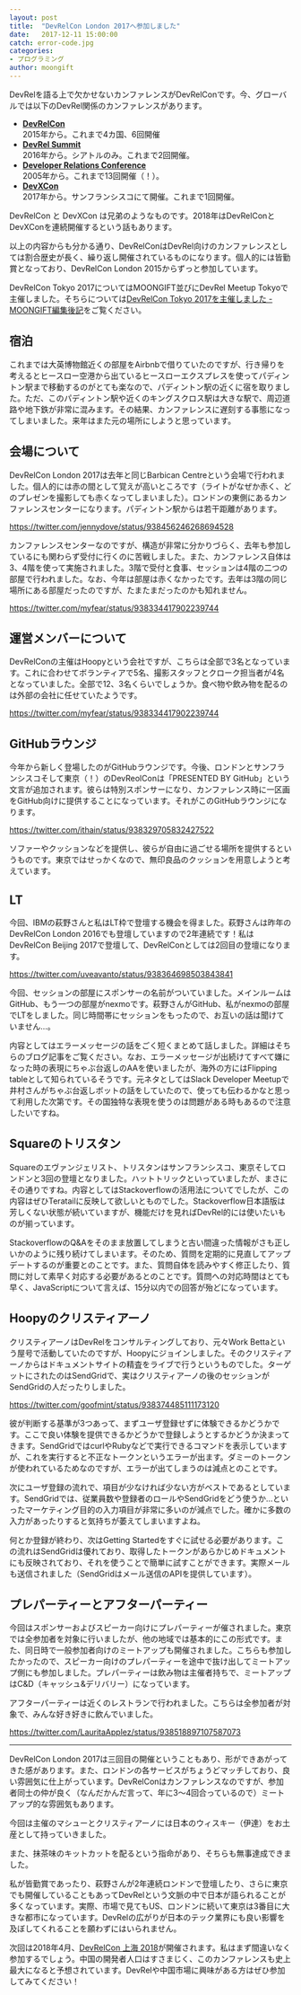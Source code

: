 ```yaml
---
layout: post
title:  "DevRelCon London 2017へ参加しました"
date:   2017-12-11 15:00:00
catch: error-code.jpg
categories:
- プログラミング
author: moongift
---
```


DevRelを語る上で欠かせないカンファレンスがDevRelConです。今、グローバルでは以下のDevRel関係のカンファレンスがあります。

- **[DevRelCon](https://london-2017.devrel.net)**  
2015年から。これまで4カ国、6回開催
- **[DevRel Summit](http://www.devrelsummit.com)**  
2016年から。シアトルのみ。これまで2回開催。
- **[Developer Relations Conference](https://evansdata.com/drc/2017/)**  
2005年から。これまで13回開催（！）。
- **[DevXCon](https://2017.devxcon.com)**  
2017年から。サンフランシスコにて開催。これまで1回開催。

DevRelCon と DevXCon は兄弟のようなものです。2018年はDevRelConとDevXConを連続開催するという話もあります。

以上の内容からも分かる通り、DevRelConはDevRel向けのカンファレンスとしては割合歴史が長く、繰り返し開催されているものになります。個人的には皆勤賞となっており、DevRelCon London 2015からずっと参加しています。

DevRelCon Tokyo 2017についてはMOONGIFT並びにDevRel Meetup Tokyoで主催しました。そちらについては[DevRelCon Tokyo 2017を主催しました - MOONGIFT編集後記](http://blog.moongift.co.jp/entry/2017/08/07/190210)をご覧ください。

## 宿泊

これまでは大英博物館近くの部屋をAirbnbで借りていたのですが、行き帰りを考えるとヒースロー空港から出ているヒースローエクスプレスを使ってパディントン駅まで移動するのがとても楽なので、パディントン駅の近くに宿を取りました。ただ、このパディントン駅や近くのキングスクロス駅は大きな駅で、周辺道路や地下鉄が非常に混みます。その結果、カンファレンスに遅刻する事態になってしまいました。来年はまた元の場所にしようと思っています。

## 会場について

DevRelCon London 2017は去年と同じBarbican Centreという会場で行われました。個人的には赤の間として覚えが高いところです（ライトがなぜか赤く、どのプレゼンを撮影しても赤くなってしまいました）。ロンドンの東側にあるカンファレンスセンターになります。パディントン駅からは若干距離があります。

https://twitter.com/jennydove/status/938456246268694528

カンファレンスセンターなのですが、構造が非常に分かりづらく、去年も参加しているにも関わらず受付に行くのに苦戦しました。また、カンファレンス自体は3、4階を使って実施されました。3階で受付と食事、セッションは4階の二つの部屋で行われました。なお、今年は部屋は赤くなかったです。去年は3階の同じ場所にある部屋だったのですが、たまたまだったのかも知れません。

https://twitter.com/myfear/status/938334417902239744

## 運営メンバーについて

DevRelConの主催はHoopyという会社ですが、こちらは全部で3名となっています。これに合わせてボランティアで5名、撮影スタッフとクローク担当者が4名となっていました。全部で12、3名くらいでしょうか。食べ物や飲み物を配るのは外部の会社に任せていたようです。

https://twitter.com/myfear/status/938334417902239744

## GitHubラウンジ

今年から新しく登場したのがGitHubラウンジです。今後、ロンドンとサンフランシスコそして東京（！）のDevReolConは「PRESENTED BY GitHub」という文言が追加されます。彼らは特別スポンサーになり、カンファレンス時に一区画をGitHub向けに提供することになっています。それがこのGitHubラウンジになります。

https://twitter.com/ithain/status/938329705832427522

ソファーやクッションなどを提供し、彼らが自由に過ごせる場所を提供するというものです。東京ではせっかくなので、無印良品のクッションを用意しようと考えています。

## LT

今回、IBMの萩野さんと私はLT枠で登壇する機会を得ました。萩野さんは昨年のDevRelCon London 2016でも登壇していますので2年連続です！私はDevRelCon Beijing 2017で登壇して、DevRelConとしては2回目の登壇になります。

https://twitter.com/uveavanto/status/938364698503843841

今回、セッションの部屋にスポンサーの名前がついていました。メインルームはGitHub、もう一つの部屋がnexmoです。萩野さんがGitHub、私がnexmoの部屋でLTをしました。同じ時間帯にセッションをもったので、お互いの話は聞けていません…。

内容としてはエラーメッセージの話をごく短くまとめて話しました。詳細はそちらのブログ記事をご覧ください。なお、エラーメッセージが出続けてすべて嫌になった時の表現にちゃぶ台返しのAAを使いましたが、海外の方にはFlipping tableとして知られているそうです。元ネタとしてはSlack Developer Meetupで井村さんがちゃぶ台返しボットの話をしていたので、使っても伝わるかなと思って利用した次第です。その国独特な表現を使うのは問題がある時もあるので注意したいですね。

## Squareのトリスタン

Squareのエヴァンジェリスト、トリスタンはサンフランシスコ、東京そしてロンドンと3回の登壇となりました。ハットトリックといっていましたが、まさにその通りですね。内容としてはStackoverflowの活用法についてでしたが、この内容はぜひTeratailに反映して欲しいとものでした。Stackoverflow日本語版は芳しくない状態が続いていますが、機能だけを見ればDevRel的には使いたいものが揃っています。

StackoverflowのQ&amp;Aをそのまま放置してしまうと古い間違った情報がさも正しいかのように残り続けてしまいます。そのため、質問を定期的に見直してアップデートするのが重要とのことです。また、質問自体を読みやすく修正したり、質問に対して素早く対応する必要があるとのことです。質問への対応時間はとても早く、JavaScriptについて言えば、15分以内での回答が殆どになっています。

## Hoopyのクリスティアーノ

クリスティアーノはDevRelをコンサルティングしており、元々Work Bettaという屋号で活動していたのですが、Hoopyにジョインしました。そのクリスティアーノからはドキュメントサイトの精査をライブで行うというものでした。ターゲットにされたのはSendGridで、実はクリスティアーノの後のセッションがSendGridの人だったりしました。

https://twitter.com/goofmint/status/938374485111173120

彼が判断する基準が3つあって、まずユーザ登録せずに体験できるかどうかです。ここで良い体験を提供できるかどうかで登録しようとするかどうか決まってきます。SendGridではcurlやRubyなどで実行できるコマンドを表示していますが、これを実行すると不正なトークンというエラーが出ます。ダミーのトークンが使われているためなのですが、エラーが出てしまうのは減点とのことです。

次にユーザ登録の流れで、項目が少なければ少ない方がベストであるとしています。SendGridでは、従業員数や登録者のロールやSendGridをどう使うか…といったマーケティング目的の入力項目が非常に多いのが減点でした。確かに多数の入力があったりすると気持ちが萎えてしまいますよね。

何とか登録が終わり、次はGetting Startedをすぐに試せる必要があります。この流れはSendGridは優れており、取得したトークンがあらかじめドキュメントにも反映されており、それを使うことで簡単に試すことができます。実際メールも送信されました（SendGridはメール送信のAPIを提供しています）。

## プレパーティーとアフターパーティー

今回はスポンサーおよびスピーカー向けにプレパーティーが催されました。東京では全参加者を対象に行いましたが、他の地域では基本的にこの形式です。また、同日時で一般参加者向けのミートアップも開催されました。こちらも参加したかったので、スピーカー向けのプレパーティーを途中で抜け出してミートアップ側にも参加しました。プレパーティーは飲み物は主催者持ちで、ミートアップはC&amp;D（キャッシュ&amp;デリバリー）になっています。

アフターパーティーは近くのレストランで行われました。こちらは全参加者が対象で、みんな好き好きに飲んでいました。

https://twitter.com/LauritaApplez/status/938518897107587073

----

DevRelCon London 2017は三回目の開催ということもあり、形ができあがってきた感があります。また、ロンドンの各サービスがちょうどマッチしており、良い雰囲気に仕上がっています。DevRelConはカンファレンスなのですが、参加者同士の仲が良く（なんだかんだ言って、年に3〜4回合っているので）ミートアップ的な雰囲気もあります。

今回は主催のマシューとクリスティアーノには日本のウィスキー（伊達）をお土産として持っていきました。

また、抹茶味のキットカットを配るという指命があり、そちらも無事達成できました。

私が皆勤賞であったり、萩野さんが2年連続ロンドンで登壇したり、さらに東京でも開催していることもあってDevRelという文脈の中で日本が語られることが多くなっています。実際、市場で見てもUS、ロンドンに続いて東京は3番目に大きな都市になっています。DevRelの広がりが日本のテック業界にも良い影響を及ぼしてくれることを願わずにはいられません。

次回は2018年4月、[DevRelCon 上海 2018](http://www.devrel.cn)が開催されます。私はまず間違いなく参加するでしょう。中国の開発者人口はすさまじく、このカンファレンスも史上最大になると予想されています。DevRelや中国市場に興味がある方はぜひ参加してみてください！


